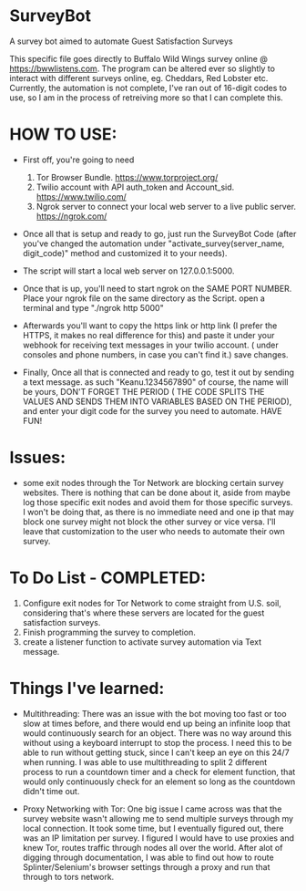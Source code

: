 # SurveyBot
A survey bot aimed to automate Guest Satisfaction Surveys

This specific file goes directly to Buffalo Wild Wings survey online @ https://bwwlistens.com.
The program can be altered ever so slightly to interact with different surveys online, eg. Cheddars, Red Lobster etc.
Currently, the automation is not complete, I've ran out of 16-digit codes to use, so I am in the process of retreiving more
so that I can complete this.

HOW TO USE:
===========
- First off, you're going to need
  1. Tor Browser Bundle. https://www.torproject.org/
  2. Twilio account with API auth_token and Account_sid. https://www.twilio.com/
  3. Ngrok server to connect your local web server to a live public server. https://ngrok.com/
  
- Once all that is setup and ready to go, just run the SurveyBot Code (after you've changed the automation under
"activate_survey(server_name, digit_code)" method and customized it to your needs). 
- The script will start a local web server
on 127.0.0.1:5000. 
- Once that is up, you'll need to start ngrok on the SAME PORT NUMBER. Place your ngrok file on the same
directory as the Script. open a terminal and type "./ngrok http 5000"
- Afterwards you'll want to copy the https link or http link (I prefer the HTTPS, it makes no real difference for this) and
paste it under your webhook for receiving text messages in your twilio account. ( under consoles and phone numbers, in case
you can't find it.) save changes.
- Finally, Once all that is connected and ready to go, test it out by sending a text message. as such "Keanu.1234567890"
of course, the name will be yours, DON'T FORGET THE PERIOD ( THE CODE SPLITS THE VALUES AND SENDS THEM INTO VARIABLES BASED ON
THE PERIOD), and enter your digit code for the survey you need to automate.
HAVE FUN!


Issues:
=======
- some exit nodes through the Tor Network are blocking certain survey websites. There is nothing that can be done about it,
aside from maybe log those specific exit nodes and avoid them for those specific surveys. I won't be doing that, as there is
no immediate need and one ip that may block one survey might not block the other survey or vice versa. I'll leave that 
customization to the user who needs to automate their own survey.


To Do List  - COMPLETED:
========================
1. Configure exit nodes for Tor Network to come straight from U.S. soil, considering that's where these servers
  are located for the guest satisfaction surveys.
2. Finish programming the survey to completion.
3. create a listener function to activate survey automation via Text message.

Things I've learned:
====================
- Multithreading: There was an issue with the bot moving too fast or too slow at times before, and there would end up
  being an infinite loop that would continuously search for an object. There was no way around this without using a 
  keyboard interrupt to stop the process. I need this to be able to run without getting stuck, since I can't keep an eye
  on this 24/7 when running. I was able to use multithreading to split 2 different process to run a countdown timer and
  a check for element function, that would only continuously check for an element so long as the countdown didn't time out.
  
- Proxy Networking with Tor: One big issue I came across was that the survey website wasn't allowing me to send multiple 
surveys through my local connection. It took some time, but I eventually figured out, there was an IP limitation per survey.
I figured I would have to use proxies and knew Tor, routes traffic through nodes all over the world. After alot of digging
through documentation, I was able to find out how to route Splinter/Selenium's browser settings through a proxy and run that
through to tors network.
